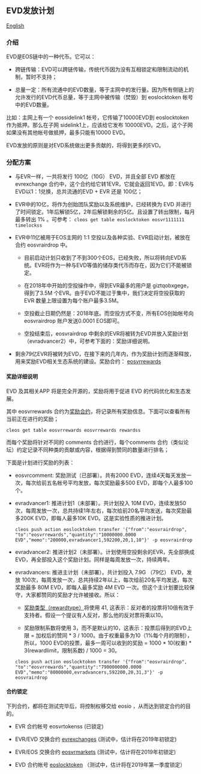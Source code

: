 ## EVD发放计划

[English](evd_distribute.md)

### 介绍

EVD是EOS链中的一种代币。它可以：

- 跨链传输：EVD可以跨链传输，传统代币因为没有互相锁定和限制流动的机制，暂时不支持；

- 总量一定：所有流通中的EVD数量，等于主网中的发行量。因为所有侧链上的允许发行的EVD代币总量，等于主网中被传输（焚毁）到 eoslocktoken 帐号中的EVD数量。

比如：主网上有一个 eossidelink1 帐号，它传输了10000EVD到 eoslocktoken 作为抵押。那么在子网 sidelink1上，应该给它发布 10000EVD。之后，这个子网如果没有其他帐号做抵押，最多只能有10000 EVD。

EVD发放的原则是对EVD系统做出更多贡献的，将得到更多的EVD。


### 分配方案

- 与EVR一样，一共将发行 100亿（10G） EVD，并且全部 EVD 都放在 evrexchange 合约中，这个合约给它转1EVR，它就会返回1EVD。即：EVR与EVD以1：1兑换，总共流通的EVD + EVR 还是 100亿；

- EVR中的10亿，将作为创始团队奖励以及系统维护，已经转换为 EVD 并进行了时间锁定。1年后解锁5亿，2年后解锁剩余的5亿。且设置了转出限制，每月最多转出 1% 。可参考： ```cleos get table eoslocktoken eosvr1111111 timelockss```


- EVR中11亿被用于EOS主网的 1:1 空投以及各种实验、EVR启动计划，被放在合约 eosvrairdrop 中。

  - 目前启动计划只收到了不到300个EOS，已经失败，所以将转向EVD系统。EVR将作为一种与EVD等值的储存类代币而存在，因为它们不能被锁定。

  - 在2018年中开始的空投操作中，得到EVR最多的用户是 giztqobxgege，得到了3.5M 个EVR。由于EVD不能过于集中，我们决定将空投获取的 EVR 数量上限设置为每个账户最多3.5M。
  
  - 空投截止日期仍然是：2018年底。而空投方式不变，所有EOS创始帐号向 eosvrairdrop 账户发送0.0001 EOS即可。
  
  - 空投结束后，eosvrairdrop 中剩余的EVR将被转为EVD并放入奖励计划（evradvancer2）中，可参考下面的：奖励详细说明。


- 剩余79亿EVR将被转为EVD，在接下来的几年内，作为奖励计划而逐渐释放，用来奖励EVD相关生态系统的建设。奖励合约： [eosvrrewards](reward-cn.md)



#### 奖励详细说明

EVD 及其相关APP 将是完全开源的，奖励将用于促进 EVD 的代码优化和生态发展。

其中 eosvrrewards 合约为[奖励合约](reward-cn.md)，将记录所有奖励信息。下面可以查看所有当前正在进行的奖励；

```
cleos get table eosvrrewards eosvrrewards rewardss
```

而每个奖励将针对不同的 comments 合约进行，每个comments 合约（类似论坛）约定记录不同种类的贡献或内容，根据得到赞同的数量进行排名；

下面是计划进行奖励的列表：

- eosvrcomment: 奖励测试（已部署）。共有2000 EVD，连续4天每天发放一次，每次给前五名帐号平均发放，每次奖励最多500 EVD，即每个人最多100个。

- evradvancer1: 推进计划1（未部署）。共计划投入 10M EVD，连续发放50次，每周发放一次，总共持续1年左右，每次给前20名平均发送，每次奖励最多200K EVD，即每人最多10K EVD。这是实验性质的推进计划。
  
  ```
  cleos push action eoslocktoken transfer '{"from":"eosvrairdrop", "to":"eosvrrewards","quantity":"10000000.0000 EVD","memo":"200000,evradvancer1,592200,20,1,10"}' -p eosvrairdrop
  ```
  
- evradvancer2: 推进计划2（未部署）。计划使用空投剩余的EVR，先全部换成 EVD，再全部投入这个奖励计划。同样是每周发放一次，持续两年。
  

- evradvancers: 推进主计划（未部署）。共计划投入 7.9G （79亿） EVD，发放 100次，每周发放一次，总共持续2年以上，每次给前20名平均发送，每次奖励最多 80M EVD，即每人最多奖励 4M EVD 一次。但这个主计划要比较保守，大家都赞同的奖励才允许被接收。所以：
    
  - [奖励类型（rewardtype）](reward-cn.md#奖励类型)将使用 41, 这表示：反对者的投票将10倍有效于支持者。假设一个提议有人反对，那么他的反对票将乘以10。
    
  - 奖励限制系数将使用 3，而不是默认的10，这表示：投票后得到的EVD上限 = 加权后的赞同 * 3 / 1000。由于权重最多为10（1%每个月的限制），所以，1000 EVD的投票，最多一周可以收到的奖励 = 1000 * 10(权重) * 3(rewardlimit，限制系数) / 1000 = 30。
    
  ```
  cleos push action eoslocktoken transfer '{"from":"eosvrairdrop", "to":"eosvrrewards","quantity":"7900000000.0000 EVD","memo":"80000000,evradvancers,592200,20,31,3"}' -p eosvrairdrop
  ```

#### 合约锁定

下列合约，都将在测试完毕后，将控制权移交给 eosio ，从而达到锁定合约的目的。

- EVR 合约帐号 eosvrtokenss (已锁定)

- EVR/EVD 交换合约 [evrexchanges](exchange-cn.md) (测试中，估计将在2019年初锁定)

- EVR/EOS 交换合约 [eosvrmarkets](ebancor-cn.md) (测试中，估计将在2019年初锁定)

- EVD 合约帐号 [eoslocktoken](evd-cn.md) （测试中，估计将在2019年第一季度锁定）



